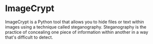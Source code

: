 # ImageCrypt
ImageCrypt is a Python tool that allows you to hide files or text within images using a technique called steganography. Steganography is the practice of concealing one piece of information within another in a way that's difficult to detect.
